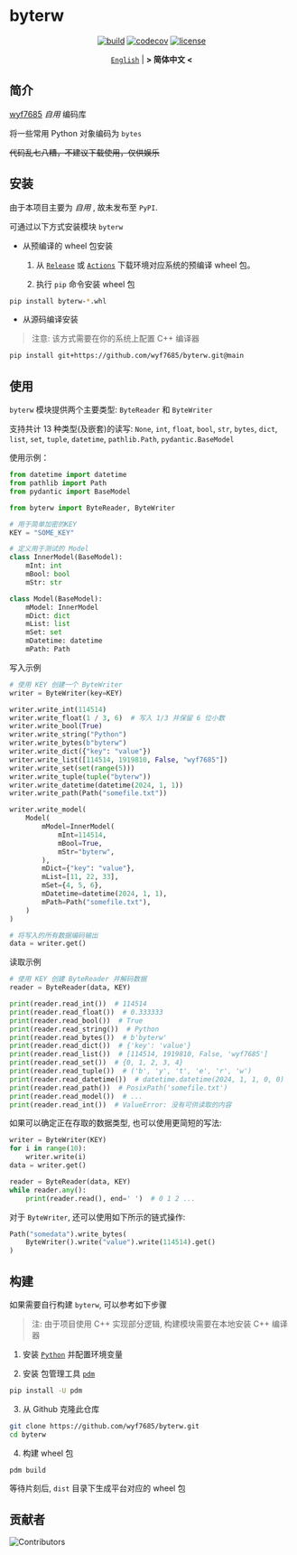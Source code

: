 # byterw

<div align="center">

[![build](https://github.com/wyf7685/byterw/actions/workflows/build.yml/badge.svg)](https://github.com/wyf7685/byterw/actions/workflows/build.yml)
[![codecov](https://codecov.io/gh/wyf7685/byterw/graph/badge.svg?token=3PGRN98Y25)](https://codecov.io/gh/wyf7685/byterw)
[![license](https://img.shields.io/github/license/wyf7685/byterw.svg)](LICENSE)

[`English`](README.md) | **&gt; 简体中文 &lt;**

</div>

## 简介

[wyf7685](https://github.com/wyf7685) _自用_ 编码库

将一些常用 Python 对象编码为 `bytes`

~~代码乱七八糟，不建议下载使用，仅供娱乐~~

## 安装

由于本项目主要为 _自用_ , 故未发布至 `PyPI`.

可通过以下方式安装模块 `byterw`

- 从预编译的 wheel 包安装

  1. 从 [`Release`](https://github.com/wyf7685/byterw/releases) 或 [`Actions`](https://github.com/wyf7685/byterw/actions) 下载环境对应系统的预编译 wheel 包。

  2. 执行 `pip` 命令安装 wheel 包

```sh
pip install byterw-*.whl
```

- 从源码编译安装

> 注意: 该方式需要在你的系统上配置 C++ 编译器

```sh
pip install git+https://github.com/wyf7685/byterw.git@main
```

## 使用

`byterw` 模块提供两个主要类型: `ByteReader` 和 `ByteWriter`

支持共计 13 种类型(及嵌套)的读写: `None`, `int`, `float`, `bool`, `str`, `bytes`, `dict`, `list`, `set`, `tuple`, `datetime`, `pathlib.Path`, `pydantic.BaseModel`

使用示例：

```python
from datetime import datetime
from pathlib import Path
from pydantic import BaseModel

from byterw import ByteReader, ByteWriter

# 用于简单加密的KEY
KEY = "SOME_KEY"

# 定义用于测试的 Model
class InnerModel(BaseModel):
    mInt: int
    mBool: bool
    mStr: str

class Model(BaseModel):
    mModel: InnerModel
    mDict: dict
    mList: list
    mSet: set
    mDatetime: datetime
    mPath: Path
```

写入示例

```python
# 使用 KEY 创建一个 ByteWriter
writer = ByteWriter(key=KEY)

writer.write_int(114514)
writer.write_float(1 / 3, 6)  # 写入 1/3 并保留 6 位小数
writer.write_bool(True)
writer.write_string("Python")
writer.write_bytes(b"byterw")
writer.write_dict({"key": "value"})
writer.write_list([114514, 1919810, False, "wyf7685"])
writer.write_set(set(range(5)))
writer.write_tuple(tuple("byterw"))
writer.write_datetime(datetime(2024, 1, 1))
writer.write_path(Path("somefile.txt"))

writer.write_model(
    Model(
        mModel=InnerModel(
            mInt=114514,
            mBool=True,
            mStr="byterw",
        ),
        mDict={"key": "value"},
        mList=[11, 22, 33],
        mSet={4, 5, 6},
        mDatetime=datetime(2024, 1, 1),
        mPath=Path("somefile.txt"),
    )
)

# 将写入的所有数据编码输出
data = writer.get()
```

读取示例

```python
# 使用 KEY 创建 ByteReader 并解码数据
reader = ByteReader(data, KEY)

print(reader.read_int())  # 114514
print(reader.read_float())  # 0.333333
print(reader.read_bool())  # True
print(reader.read_string())  # Python
print(reader.read_bytes())  # b'byterw'
print(reader.read_dict())  # {'key': 'value'}
print(reader.read_list())  # [114514, 1919810, False, 'wyf7685']
print(reader.read_set())  # {0, 1, 2, 3, 4}
print(reader.read_tuple())  # ('b', 'y', 't', 'e', 'r', 'w')
print(reader.read_datetime())  # datetime.datetime(2024, 1, 1, 0, 0)
print(reader.read_path())  # PosixPath('somefile.txt')
print(reader.read_model())  # ...
print(reader.read_int())  # ValueError: 没有可供读取的内容
```

如果可以确定正在存取的数据类型, 也可以使用更简短的写法:

```python
writer = ByteWriter(KEY)
for i in range(10):
    writer.write(i)
data = writer.get()

reader = ByteReader(data, KEY)
while reader.any():
    print(reader.read(), end=' ')  # 0 1 2 ...
```

对于 `ByteWriter`, 还可以使用如下所示的链式操作:

```python
Path("somedata").write_bytes(
    ByteWriter().write("value").write(114514).get()
)
```

## 构建

如果需要自行构建 `byterw`, 可以参考如下步骤

> 注: 由于项目使用 C++ 实现部分逻辑, 构建模块需要在本地安装 C++ 编译器

1. 安装 [`Python`](https://www.python.org/) 并配置环境变量

2. 安装 包管理工具 [`pdm`](https://github.com/pdm-project/pdm)

```sh
pip install -U pdm
```

3. 从 Github 克隆此仓库

```sh
git clone https://github.com/wyf7685/byterw.git
cd byterw
```

4. 构建 wheel 包

```sh
pdm build
```

等待片刻后, `dist` 目录下生成平台对应的 wheel 包

## 贡献者

![Contributors](https://contrib.rocks/image?repo=wyf7685/byterw)

